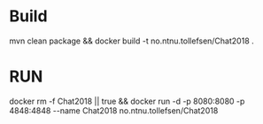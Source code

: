 # Build
mvn clean package && docker build -t no.ntnu.tollefsen/Chat2018 .

# RUN
docker rm -f Chat2018 || true && docker run -d -p 8080:8080 -p 4848:4848 --name Chat2018 no.ntnu.tollefsen/Chat2018 
